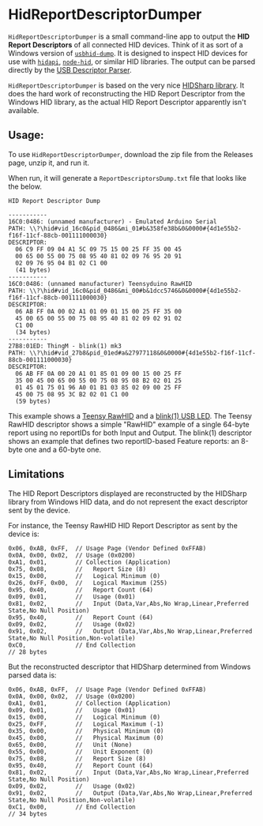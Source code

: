 # HidReportDescriptorDumper

`HidReportDescriptorDumper` is a small command-line app to output the __HID Report Descriptors__ of all connected HID devices.  Think of it as sort of a Windows version of [`usbhid-dump`](https://github.com/DIGImend/usbhid-dump). It is designed to inspect HID devices for use with [`hidapi`](https://github.com/libusb/hidapi/), [`node-hid`](https://github.com/node-hid/node-hid), or similar HID libraries.  The output can be parsed directly by the [USB Descriptor Parser](https://eleccelerator.com/usbdescreqparser/).


`HidReportDescriptorDumper` is based on the very nice [HIDSharp library](https://www.nuget.org/packages/HidSharp/). It does the hard work of reconstructing the HID Report Descriptor from the Windows HID library, as the actual HID Report Descriptor apparently isn't available.

## Usage:

To use `HidReportDescriptorDumper`, download the zip file from the Releases page, unzip it, and run it.

When run, it will generate a `ReportDescriptorsDump.txt` file that looks like the below.

```
HID Report Descriptor Dump

-----------
16C0:0486: (unnamed manufacturer) - Emulated Arduino Serial
PATH: \\?\hid#vid_16c0&pid_0486&mi_01#b&358fe38b&0&0000#{4d1e55b2-f16f-11cf-88cb-001111000030}
DESCRIPTOR:
  06 C9 FF 09 04 A1 5C 09 75 15 00 25 FF 35 00 45
  00 65 00 55 00 75 08 95 40 81 02 09 76 95 20 91
  02 09 76 95 04 B1 02 C1 00
  (41 bytes)
-----------
16C0:0486: (unnamed manufacturer) Teensyduino RawHID
PATH: \\?\hid#vid_16c0&pid_0486&mi_00#b&1dcc5746&0&0000#{4d1e55b2-f16f-11cf-88cb-001111000030}
DESCRIPTOR:
  06 AB FF 0A 00 02 A1 01 09 01 15 00 25 FF 35 00
  45 00 65 00 55 00 75 08 95 40 81 02 09 02 91 02
  C1 00
  (34 bytes)
-----------
27B8:01ED: ThingM - blink(1) mk3
PATH: \\?\hid#vid_27b8&pid_01ed#a&27977118&0&0000#{4d1e55b2-f16f-11cf-88cb-001111000030}
DESCRIPTOR:
  06 AB FF 0A 00 20 A1 01 85 01 09 00 15 00 25 FF
  35 00 45 00 65 00 55 00 75 08 95 08 B2 02 01 25
  01 45 01 75 01 96 A0 01 B1 03 85 02 09 00 25 FF
  45 00 75 08 95 3C B2 02 01 C1 00
  (59 bytes)
```
This example shows a
[Teensy RawHID](https://www.pjrc.com/teensy/rawhid.html) and a [blink(1) USB LED](https://blink1.thingm.com/).  The Teensy RawHID descriptor shows a simple "RawHID" example of a single 64-byte report using no reportIDs for both Input and Output. The blink(1) descriptor shows an example that defines two reportID-based Feature reports: an 8-byte one and a 60-byte one.

## Limitations

The HID Report Descriptors displayed are reconstructed by the HIDSharp library from Windows HID data, and do not represent the exact descriptor sent by the device.

For instance, the Teensy RawHID HID Report Descriptor as sent by the device is:
```
0x06, 0xAB, 0xFF,  // Usage Page (Vendor Defined 0xFFAB)
0x0A, 0x00, 0x02,  // Usage (0x0200)
0xA1, 0x01,        // Collection (Application)
0x75, 0x08,        //   Report Size (8)
0x15, 0x00,        //   Logical Minimum (0)
0x26, 0xFF, 0x00,  //   Logical Maximum (255)
0x95, 0x40,        //   Report Count (64)
0x09, 0x01,        //   Usage (0x01)
0x81, 0x02,        //   Input (Data,Var,Abs,No Wrap,Linear,Preferred State,No Null Position)
0x95, 0x40,        //   Report Count (64)
0x09, 0x02,        //   Usage (0x02)
0x91, 0x02,        //   Output (Data,Var,Abs,No Wrap,Linear,Preferred State,No Null Position,Non-volatile)
0xC0,              // End Collection
// 28 bytes
```

But the reconstructed descriptor that HIDSharp determined from Windows parsed data is:
```
0x06, 0xAB, 0xFF,  // Usage Page (Vendor Defined 0xFFAB)
0x0A, 0x00, 0x02,  // Usage (0x0200)
0xA1, 0x01,        // Collection (Application)
0x09, 0x01,        //   Usage (0x01)
0x15, 0x00,        //   Logical Minimum (0)
0x25, 0xFF,        //   Logical Maximum (-1)
0x35, 0x00,        //   Physical Minimum (0)
0x45, 0x00,        //   Physical Maximum (0)
0x65, 0x00,        //   Unit (None)
0x55, 0x00,        //   Unit Exponent (0)
0x75, 0x08,        //   Report Size (8)
0x95, 0x40,        //   Report Count (64)
0x81, 0x02,        //   Input (Data,Var,Abs,No Wrap,Linear,Preferred State,No Null Position)
0x09, 0x02,        //   Usage (0x02)
0x91, 0x02,        //   Output (Data,Var,Abs,No Wrap,Linear,Preferred State,No Null Position,Non-volatile)
0xC1, 0x00,        // End Collection
// 34 bytes
```
